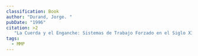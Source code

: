 ```yaml
---
classification: Book
author: "Durand, Jorge. "
pubDate: "1996"
citation: >2
   "La Cuerda y el Enganche: Sistemas de Trabajo Forzado en el Siglo XIX."  In Jaime Olveda (Ed.), Economía y Sociedad en las Regiones de México. Siglo XIX (pp. 21-36).  Guadalajara: El Colegio de Jalisco.
tags:
  - MMP
---
```

